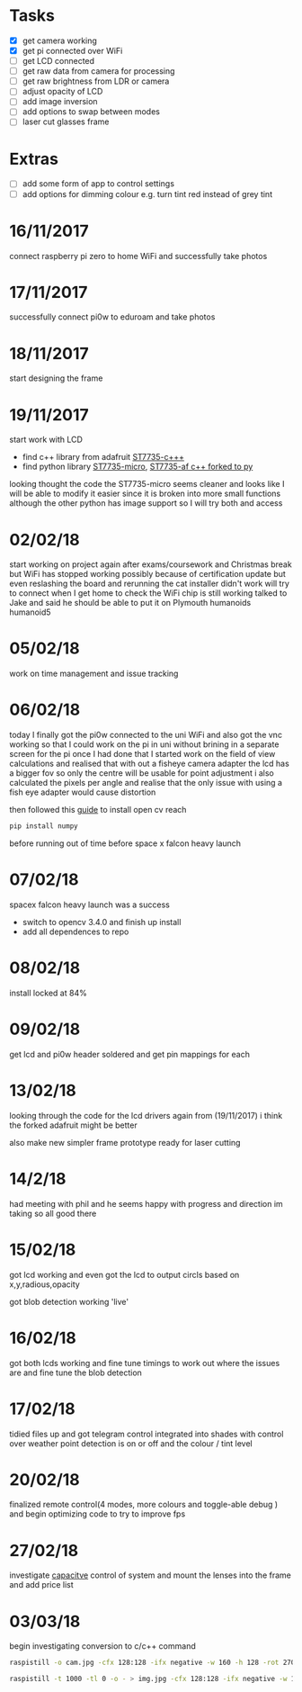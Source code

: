 # Tasks

- [x] get camera working
- [x] get pi connected over WiFi
- [ ] get LCD connected
- [ ] get raw data from camera for processing
- [ ] get raw brightness from LDR or camera
- [ ] adjust opacity of LCD
- [ ] add image inversion
- [ ] add options to swap between modes
- [ ] laser cut glasses frame

# Extras

- [ ] add some form of app to control settings
- [ ] add options for dimming colour e.g. turn tint red instead of grey tint

# 16/11/2017

connect raspberry pi zero to home WiFi and successfully take photos

# 17/11/2017

successfully connect pi0w to eduroam and take photos

# 18/11/2017

start designing the frame

# 19/11/2017

start work with LCD

- find c++ library from adafruit [ST7735-c+++](https://github.com/adafruit/Adafruit-ST7735-Library)
- find python library [ST7735-micro](https://github.com/hosaka/micropython-st7735), [ST7735-af c++ forked to py](https://github.com/cskau/Python_ST7735)

looking thought the code the ST7735-micro seems cleaner and looks like I will be able to modify it easier since it is broken into more small functions although the other python has image support so I will try both and access

# 02/02/18

start working on project again after exams/coursework and Christmas break but WiFi has stopped working possibly because of certification update but even reslashing the board and rerunning the cat installer didn't work will try to connect when I get home to check the WiFi chip is still working talked to Jake and said he should be able to put it on Plymouth humanoids humanoid5

# 05/02/18

work on time management and issue tracking

# 06/02/18

today I finally got the pi0w connected to the uni WiFi and also got the vnc working so that I could work on the pi in uni without brining in a separate screen for the pi once I had done that I started work on the field of view calculations and realised that with out a fisheye camera adapter the lcd has a bigger fov so only the centre will be usable for point adjustment i also calculated the pixels per angle and realise that the only issue with using a fish eye adapter would cause distortion

then followed this [guide](https://www.pyimagesearch.com/2015/12/14/installing-opencv-on-your-raspberry-pi-zero/) to install open cv reach

```bash
pip install numpy
```

before running out of time before space x falcon heavy launch

# 07/02/18

spacex falcon heavy launch was a success

- switch to opencv 3.4.0 and finish up install
- add all dependences to repo

# 08/02/18

install locked at 84%

# 09/02/18

get lcd and pi0w header soldered and get pin mappings for each

# 13/02/18

looking through the code for the lcd drivers again from (19/11/2017) i think the forked adafruit might be better

also make new simpler frame prototype ready for laser cutting

# 14/2/18

had meeting with phil and he seems happy with progress and direction im taking so all good there

# 15/02/18

got lcd working and even got the lcd to output circls based on x,y,radious,opacity

got blob detection working 'live'

# 16/02/18

got both lcds working and fine tune timings to work out where the issues are and fine tune the blob detection

# 17/02/18

tidied files up and got telegram control integrated into shades with control over weather point detection is on or off and the colour / tint level

# 20/02/18

finalized remote control(4 modes, more colours and toggle-able debug ) and begin optimizing code to try to improve fps

# 27/02/18

investigate [capacitve](https://www.rapidonline.com/adafruit-1362-standalone-5-pad-capacitive-touch-sensor-breakout-73-5337) control of system and mount the lenses into the frame and add price list

# 03/03/18

begin investigating conversion to c/c++ command

```bash
raspistill -o cam.jpg -cfx 128:128 -ifx negative -w 160 -h 128 -rot 270 --thumb none -l
```

```bash
raspistill -t 1000 -tl 0 -o - > img.jpg -cfx 128:128 -ifx negative -w 160 -h 128 -rot 270 --thumb none
```
